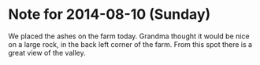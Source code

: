 # Note for 2014-08-10 (Sunday)

We placed the ashes on the farm today. Grandma thought it would be nice on a large rock, in the back left corner of the farm. From this spot there is a great view of the valley.

